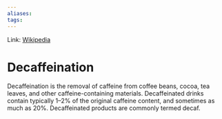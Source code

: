 ```yaml
---
aliases:
tags:
---
```

Link: [Wikipedia](https://en.wikipedia.org/wiki/Decaffeination)

# Decaffeination
Decaffeination is the removal of caffeine from coffee beans, cocoa, tea leaves, and other caffeine-containing materials. Decaffeinated drinks contain typically 1–2% of the original caffeine content, and sometimes as much as 20%. Decaffeinated products are commonly termed decaf.